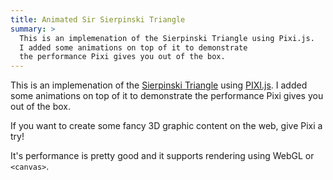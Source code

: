 ```yaml
---
title: Animated Sir Sierpinski Triangle
summary: >
  This is an implemenation of the Sierpinski Triangle using Pixi.js.
  I added some animations on top of it to demonstrate
  the performance Pixi gives you out of the box.
---
```


This is an implemenation of the [Sierpinski Triangle](https://en.wikipedia.org/wiki/Sierpinski_triangle) using [PIXI.js](https://www.pixijs.com/).
I added some animations on top of it to demonstrate
the performance Pixi gives you out of the box.


<script data-slug-hash="Gflmy" data-user="jorin" data-height="400" data-default-tab="result" data-theme-id="8862" class='codepen' async src="//codepen.io/assets/embed/ei.js" ></script>

If you want to create some fancy 3D graphic content on the web, give Pixi a try!

It's performance is pretty good and it supports rendering using WebGL or `<canvas>`.
